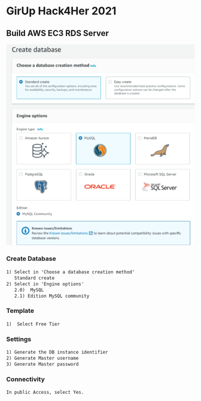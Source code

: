 # GirUp Hack4Her 2021

## Build AWS EC3 RDS Server
![Amazon](https://github.com/ArmandoDLaRosa/Hack4Her2021/blob/main/Server/Create%20Database.png)

  ### Create Database
    1) Select in 'Choose a database creation method'
       Standard create
    2) Select in 'Engine options'
       2.0)  MySQL
       2.1) Edition MySQL community

  ### Template
    1)  Select Free Tier
  
  ### Settings
    1) Generate the DB instance identifier
    2) Generate Master username
    3) Generate Master password

  ### Connectivity
	In public Access, select Yes.
